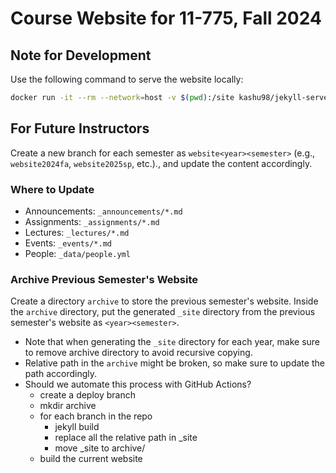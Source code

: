 # Course Website for 11-775, Fall 2024

## Note for Development

Use the following command to serve the website locally:
```bash
docker run -it --rm --network=host -v $(pwd):/site kashu98/jekyll-serve
```

## For Future Instructors

Create a new branch for each semester as `website<year><semester>` (e.g., `website2024fa`, `website2025sp`, etc.)., and update the content accordingly.


### Where to Update
- Announcements: `_announcements/*.md`
- Assignments: `_assignments/*.md`
- Lectures: `_lectures/*.md`
- Events: `_events/*.md`
- People: `_data/people.yml`


### Archive Previous Semester's Website

Create a directory `archive` to store the previous semester's website.
Inside the `archive` directory, put the generated `_site` directory from the previous semester's website as `<year><semester>`.

- Note that when generating the `_site` directory for each year, make sure to remove archive directory to avoid recursive copying.
- Relative path in the `archive` might be broken, so make sure to update the path accordingly.
- Should we automate this process with GitHub Actions?
    - create a deploy branch
    - mkdir archive
    - for each branch in the repo
        - jekyll build
        - replace all the relative path in _site
        - move _site to archive/<year><semester>
    - build the current website
